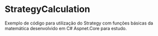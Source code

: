 # StrategyCalculation
Exemplo de código para utilização do Strategy com funções básicas da matemática desenvolvido em C# Aspnet.Core para estudo.
